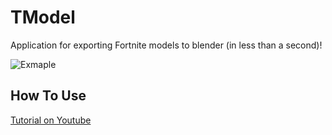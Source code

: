 # TModel
Application for exporting Fortnite models to blender (in less than a second)!

![Exmaple](https://media.giphy.com/media/jVkPt2c2NQA7UZA0aO/giphy.gif)

## How To Use
[Tutorial on Youtube](https://www.youtube.com/watch?v=xfOc2HVCya4)

